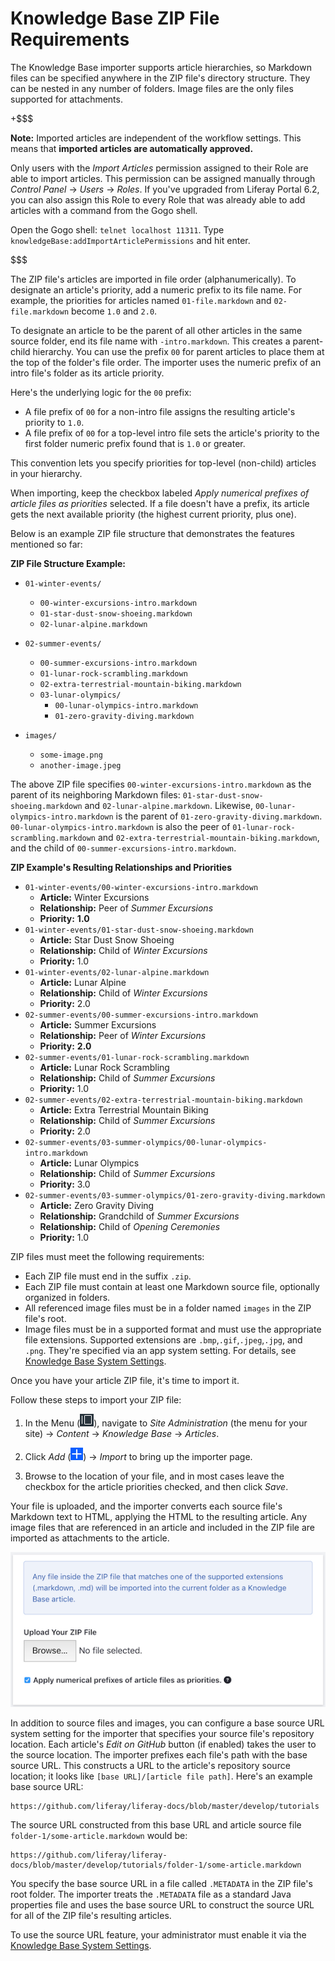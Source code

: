 # Knowledge Base ZIP File Requirements [](id=knowledge-base-zip-file-requirements)

The Knowledge Base importer supports article hierarchies, so Markdown files can 
be specified anywhere in the ZIP file's directory structure. They can be nested 
in any number of folders. Image files are the only files supported for 
attachments. 

+$$$

**Note:** Imported articles are independent of the workflow settings. This 
means that **imported articles are automatically approved.**

Only users with the *Import Articles* permission assigned to their Role are 
able to import articles. This permission can be assigned manually through 
*Control Panel* &rarr; *Users* &rarr; *Roles*. If you've upgraded from Liferay 
Portal 6.2, you can also assign this Role to every Role that was already able to 
add articles with a command from the Gogo shell. 

Open the Gogo shell: `telnet localhost 11311`. Type 
`knowledgeBase:addImportArticlePermissions` and hit enter. 

$$$

The ZIP file's articles are imported in file order (alphanumerically). To 
designate an article's priority, add a numeric prefix to its file name. For 
example, the priorities for articles named `01-file.markdown` and 
`02-file.markdown` become `1.0` and `2.0`.

To designate an article to be the parent of all other articles in the same 
source folder, end its file name with `-intro.markdown`. This creates a 
parent-child hierarchy. You can use the prefix `00` for parent articles to place 
them at the top of the folder's file order. The importer uses the numeric prefix 
of an intro file's folder as its article priority. 

Here's the underlying logic for the `00` prefix: 

-   A file prefix of `00` for a non-intro file assigns the resulting article's 
    priority to `1.0`.
-   A file prefix of `00` for a top-level intro file sets the article's priority 
    to the first folder numeric prefix found that is `1.0` or greater. 

This convention lets you specify priorities for top-level (non-child) articles 
in your hierarchy.

When importing, keep the checkbox labeled *Apply numerical prefixes of article
files as priorities* selected. If a file doesn't have a prefix, its article gets
the next available priority (the highest current priority, plus one). 

Below is an example ZIP file structure that demonstrates the features mentioned 
so far: 

**ZIP File Structure Example:**

- `01-winter-events/`
    - `00-winter-excursions-intro.markdown`
    - `01-star-dust-snow-shoeing.markdown`
    - `02-lunar-alpine.markdown`

- `02-summer-events/`
    - `00-summer-excursions-intro.markdown`
    - `01-lunar-rock-scrambling.markdown`
    - `02-extra-terrestrial-mountain-biking.markdown`
    - `03-lunar-olympics/`
        - `00-lunar-olympics-intro.markdown`
        - `01-zero-gravity-diving.markdown`

- `images/`
    - `some-image.png`
    - `another-image.jpeg`

The above ZIP file specifies `00-winter-excursions-intro.markdown` as the parent 
of its neighboring Markdown files: `01-star-dust-snow-shoeing.markdown` and 
`02-lunar-alpine.markdown`. Likewise, `00-lunar-olympics-intro.markdown` is the
parent of `01-zero-gravity-diving.markdown`. `00-lunar-olympics-intro.markdown` 
is also the peer of `01-lunar-rock-scrambling.markdown` and 
`02-extra-terrestrial-mountain-biking.markdown`, and the child of 
`00-summer-excursions-intro.markdown`.

**ZIP Example's Resulting Relationships and Priorities**

- `01-winter-events/00-winter-excursions-intro.markdown`
    - **Article:** Winter Excursions
    - **Relationship:** Peer of *Summer Excursions*
    - **Priority:** **1.0**
- `01-winter-events/01-star-dust-snow-shoeing.markdown`
    - **Article:** Star Dust Snow Shoeing
    - **Relationship:** Child of *Winter Excursions*
    - **Priority:** 1.0
- `01-winter-events/02-lunar-alpine.markdown` 
    - **Article:** Lunar Alpine
    - **Relationship:** Child of *Winter Excursions*
    - **Priority:** 2.0
- `02-summer-events/00-summer-excursions-intro.markdown`
    - **Article:** Summer Excursions
    - **Relationship:** Peer of *Winter Excursions*
    - **Priority:** **2.0**
- `02-summer-events/01-lunar-rock-scrambling.markdown`
    - **Article:** Lunar Rock Scrambling
    - **Relationship:** Child of *Summer Excursions*
    - **Priority:** 1.0
- `02-summer-events/02-extra-terrestrial-mountain-biking.markdown`
    - **Article:** Extra Terrestrial Mountain Biking
    - **Relationship:** Child of *Summer Excursions*
    - **Priority:** 2.0
- `02-summer-events/03-summer-olympics/00-lunar-olympics-intro.markdown`
    - **Article:** Lunar Olympics
    - **Relationship:** Child of *Summer Excursions*
    - **Priority:** 3.0
- `02-summer-events/03-summer-olympics/01-zero-gravity-diving.markdown`
    - **Article:** Zero Gravity Diving
    - **Relationship:** Grandchild of *Summer Excursions*
    - **Relationship:** Child of *Opening Ceremonies*
    - **Priority:** 1.0

ZIP files must meet the following requirements: 

-  Each ZIP file must end in the suffix `.zip`.
-  Each ZIP file must contain at least one Markdown source file, optionally 
   organized in folders.
-  All referenced image files must be in a folder named `images` in the ZIP 
   file's root. 
-  Image files must be in a supported format and must use the appropriate file
   extensions. Supported extensions are `.bmp`,`.gif`,`.jpeg`,`.jpg`, and 
    `.png`. They're specified via an app system setting. For details, see 
   [Knowledge Base System Settings](/discover/portal/-/knowledge_base/7-1/knowledge-base-system-settings).

Once you have your article ZIP file, it's time to import it.

Follow these steps to import your ZIP file:

1.  In the Menu 
    (![Menu](../../../../images/icon-menu.png)), 
    navigate to *Site Administration* (the menu for your site) &rarr; *Content* 
    &rarr; *Knowledge Base* &rarr; *Articles*. 

2.  Click *Add* 
    (![Add](../../../../images/icon-add.png)) 
    &rarr; *Import* to bring up the importer page. 

3.  Browse to the location of your file, and in most cases leave the checkbox 
    for the article priorities checked, and then click *Save*. 
 
Your file is uploaded, and the importer converts each source file's Markdown 
text to HTML, applying the HTML to the resulting article. Any image files that 
are referenced in an article and included in the ZIP file are imported as 
attachments to the article. 

![Figure 1: Selecting *Add* &rarr; *Import* in Knowledge Base brings up the interface for selecting a ZIP file of Markdown source files and images to produce and update articles in your Knowledge Base.](../../../../images/kb-admin-import.png)

In addition to source files and images, you can configure a base source URL 
system setting for the importer that specifies your source file's repository 
location. Each article's *Edit on GitHub* button (if enabled) takes the user to 
the source location. The importer prefixes each file's path with the base source 
URL. This constructs a URL to the article's repository source location; it looks 
like `[base URL]/[article file path]`. Here's an example base source URL: 

    https://github.com/liferay/liferay-docs/blob/master/develop/tutorials

The source URL constructed from this base URL and article source file 
`folder-1/some-article.markdown` would be:

    https://github.com/liferay/liferay-docs/blob/master/develop/tutorials/folder-1/some-article.markdown

You specify the base source URL in a file called `.METADATA` in the ZIP file's
root folder. The importer treats the `.METADATA` file as a standard Java
properties file and uses the base source URL to construct the source URL for
all of the ZIP file's resulting articles. 

To use the source URL feature, your administrator must enable it via the 
[Knowledge Base System Settings](/discover/portal/-/knowledge_base/7-1/knowledge-base-system-settings). 
